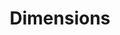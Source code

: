 ---
bigquery: https://console.cloud.google.com/bigquery?p=covid-19-dimensions-ai&page=table&d=data&t=publications
contributors: Digital Science, https://www.digital-science.com/
cost: Free for personal, non-commercial use.
description: Dimensions contains more than 100 million publications, ranging from
  articles published in scholarly journals, books and book chapters, to preprints
  and conference proceedings. All publications are contextualized with linked data
  sets, funding, publications, patents, clinical trials, and policy documents. You
  can also view associated categories, funders, institutions, and researcher profiles.
documentation: https://docs.dimensions.ai/bigquery/index.html
last_edit: 04/09/2022, 21:41:45
location: https://www.dimensions.ai/products/free/
maintained_by: Digital Science, https://www.digital-science.com/
schema_fields:
- proceedings_title
- granted_year
- aliases
- date_modified
- established
- funder_org
- category_for
- year
- journal
- arxiv_id
- assignee_countries
- application_number
- category_rcdc
- family_count
- category_hra
- date_imported_gbq
- mesh_terms
- original_assignee_countries
- volume
- original_abstract
- id
- altmetrics
- associated_grant_ids
- research_org_state_names
- granted_date
- start_year
- associated_publication_pmid
- funder_org_cities
- date_inserted
- expiration_date
- publication_ids
- doi
- linkout
- legal_status
- categories
- created_date
- open_access_categories_v2
- end_date
- source_id
- publication_year
- resulting_publication_ids
- date
- organisation_details
- editors
- interventions
- mesh_headings
- research_org_cities
- relationships
- filing_year
- registry
- category_sdg
- abstract
- issue
- funding_usd
- active_years
- citations_count
- category_icrp_ct
- end_year
- phase
- funding_currency
- research_org_city_names
- funding_chf
- eisbn
- conditions
- external_ids
- links
- license
- filing_date
- category_hrcs_rac
- cited_by_ids
- category_icrp_cso
- priority_year
- funder_orgs
- associated_publication_id
- acronym
- citation_string
- name
- acronyms
- expiration_year
- clinical_trial_ids
- title
- labels
- category_hrcs_hc
- funding_aud
- language
- patent_ids
- gender
- resulting_publication_doi
- research_orgs
- open_access_categories
- citations
- repository_name
- category_bra
- associated_publication_arxiv_id
- subtitles
- filing_status
- description
- date_online
- brief_title
- funder_org_state_codes
- associated_publication_doi
- kind
- funding_cny
- types
- research_org_country_names
- funding_cad
- address
- wikipedia_url
- original_assignee_orgs
- isbn
- date_normal
- repository_url
- current_assignee_orgs
- type
- ipcr
- grant_number
- funding_eur
- jurisdiction
- funding_details
- start_date
- foa_number
- parent_id
- family_members_ids
- pmid
- concepts
- assignee_orgs
- status
- authors
- email_address
- priority_date
- current_assignee
- family_id
- funder_countries
- category_uoa
- repository_id
- investigators
- pages
- book_series_title
- embargo_date
- researcher_ids
- funding_amount
- conference
- research_org_countries
- legal_events
- funder_org_countries
- cpc
- pmcid
- publisher
- research_org_state_codes
- original_assignee
- book_title
- journal_lists
- funder_org_acronyms
- acknowledgements
- funding_gbp
- funding_jpy
- supporting_grant_ids
- date_print
- inventor_names
- reference_ids
- publication_date
- original_title
- metrics
- funding_nzd
- current_assignee_countries
shortname: dimensions
tags:
- scholarly literature
- patents
- funding
- clinical trials
- academic profiles
terms_of_use: 'Use of both the Dimensions COVID-19 dataset and full Dimensions dataset
  are subject to the Dimensions Terms of use: https://www.dimensions.ai/policies-terms-legal '
title: Dimensions
uuid: dcff88bd-fe6b-4fdb-8159-809bf9d7bc1c
---